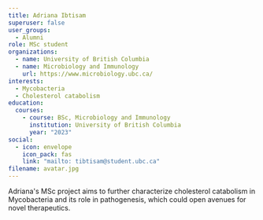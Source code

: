 ```yaml
---
title: Adriana Ibtisam
superuser: false
user_groups:
  - Alumni
role: MSc student
organizations:
  - name: University of British Columbia
  - name: Microbiology and Immunology
    url: https://www.microbiology.ubc.ca/
interests:
  - Mycobacteria
  - Cholesterol catabolism
education:
  courses:
    - course: BSc, Microbiology and Immunology
      institution: University of British Columbia
      year: "2023"
social:
  - icon: envelope
    icon_pack: fas
    link: "mailto: tibtisam@student.ubc.ca"
filename: avatar.jpg
---
```

A﻿driana's MSc project aims to further characterize cholesterol catabolism in Mycobacteria and its role in pathogenesis, which could open avenues for novel therapeutics.